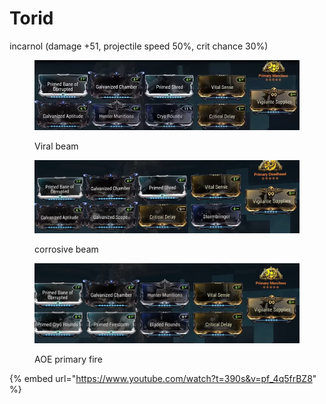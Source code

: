 # Torid

incarnol (damage +51, projectile speed 50%, crit chance 30%)

<figure><img src=".gitbook/assets/image (4).png" alt=""><figcaption><p>Viral beam</p></figcaption></figure>

<figure><img src=".gitbook/assets/image (5).png" alt=""><figcaption><p>corrosive beam</p></figcaption></figure>

<figure><img src=".gitbook/assets/image (6).png" alt=""><figcaption><p>AOE primary fire</p></figcaption></figure>

{% embed url="https://www.youtube.com/watch?t=390s&v=pf_4q5frBZ8" %}
